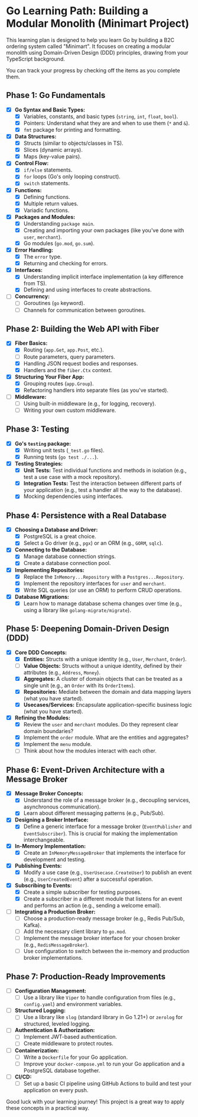 # Go Learning Path: Building a Modular Monolith (Minimart Project)

This learning plan is designed to help you learn Go by building a B2C ordering system called "Minimart". It focuses on creating a modular monolith using Domain-Driven Design (DDD) principles, drawing from your TypeScript background.

You can track your progress by checking off the items as you complete them.

## Phase 1: Go Fundamentals

*   [x] **Go Syntax and Basic Types:**
    *   [x] Variables, constants, and basic types (`string`, `int`, `float`, `bool`).
    *   [x] Pointers: Understand what they are and when to use them (`*` and `&`).
    *   [x] `fmt` package for printing and formatting.
*   [x] **Data Structures:**
    *   [x] Structs (similar to objects/classes in TS).
    *   [x] Slices (dynamic arrays).
    *   [x] Maps (key-value pairs).
*   [x] **Control Flow:**
    *   [x] `if/else` statements.
    *   [x] `for` loops (Go's only looping construct).
    *   [x] `switch` statements.
*   [x] **Functions:**
    *   [x] Defining functions.
    *   [x] Multiple return values.
    *   [x] Variadic functions.
*   [x] **Packages and Modules:**
    *   [x] Understanding `package main`.
    *   [x] Creating and importing your own packages (like you've done with `user`, `merchant`).
    *   [x] Go modules (`go.mod`, `go.sum`).
*   [x] **Error Handling:**
    *   [x] The `error` type.
    *   [x] Returning and checking for errors.
*   [x] **Interfaces:**
    *   [x] Understanding implicit interface implementation (a key difference from TS).
    *   [x] Defining and using interfaces to create abstractions.
*   [ ] **Concurrency:**
    *   [ ] Goroutines (`go` keyword).
    *   [ ] Channels for communication between goroutines.

## Phase 2: Building the Web API with Fiber

*   [x] **Fiber Basics:**
    *   [x] Routing (`app.Get`, `app.Post`, etc.).
    *   [ ] Route parameters, query parameters.
    *   [x] Handling JSON request bodies and responses.
    *   [x] Handlers and the `fiber.Ctx` context.
*   [x] **Structuring Your Fiber App:**
    *   [x] Grouping routes (`app.Group`).
    *   [x] Refactoring handlers into separate files (as you've started).
*   [ ] **Middleware:**
    *   [ ] Using built-in middleware (e.g., for logging, recovery).
    *   [ ] Writing your own custom middleware.

## Phase 3: Testing

*   [x] **Go's `testing` package:**
    *   [x] Writing unit tests (`_test.go` files).
    *   [x] Running tests (`go test ./...`).
*   [x] **Testing Strategies:**
    *   [x] **Unit Tests:** Test individual functions and methods in isolation (e.g., test a use case with a mock repository).
    *   [x] **Integration Tests:** Test the interaction between different parts of your application (e.g., test a handler all the way to the database).
    *   [x] Mocking dependencies using interfaces.

## Phase 4: Persistence with a Real Database

*   [x] **Choosing a Database and Driver:**
    *   [x] PostgreSQL is a great choice.
    *   [x] Select a Go driver (e.g., `pgx`) or an ORM (e.g., `GORM`, `sqlc`).
*   [x] **Connecting to the Database:**
    *   [x] Manage database connection strings.
    *   [x] Create a database connection pool.
*   [x] **Implementing Repositories:**
    *   [x] Replace the `InMemory...Repository` with a `Postgres...Repository`.
    *   [x] Implement the repository interfaces for `user` and `merchant`.
    *   [x] Write SQL queries (or use an ORM) to perform CRUD operations.
*   [x] **Database Migrations:**
    *   [x] Learn how to manage database schema changes over time (e.g., using a library like `golang-migrate/migrate`).

## Phase 5: Deepening Domain-Driven Design (DDD)

*   [x] **Core DDD Concepts:**
    *   [x] **Entities:** Structs with a unique identity (e.g., `User`, `Merchant`, `Order`).
    *   [ ] **Value Objects:** Structs without a unique identity, defined by their attributes (e.g., `Address`, `Money`).
    *   [x] **Aggregates:** A cluster of domain objects that can be treated as a single unit (e.g., an `Order` with its `OrderItems`).
    *   [x] **Repositories:** Mediate between the domain and data mapping layers (what you have started).
    *   [x] **Usecases/Services:** Encapsulate application-specific business logic (what you have started).
*   [x] **Refining the Modules:**
    *   [x] Review the `user` and `merchant` modules. Do they represent clear domain boundaries?
    *   [x] Implement the `order` module. What are the entities and aggregates?
    *   [x] Implement the `menu` module.
    *   [ ] Think about how the modules interact with each other.

## Phase 6: Event-Driven Architecture with a Message Broker

*   [x] **Message Broker Concepts:**
    *   [x] Understand the role of a message broker (e.g., decoupling services, asynchronous communication).
    *   [x] Learn about different messaging patterns (e.g., Pub/Sub).
*   [x] **Designing a Broker Interface:**
    *   [x] Define a generic interface for a message broker (`EventPublisher` and `EventSubscriber`). This is crucial for making the implementation interchangeable.
*   [x] **In-Memory Implementation:**
    *   [x] Create an `InMemoryMessageBroker` that implements the interface for development and testing.
*   [x] **Publishing Events:**
    *   [x] Modify a use case (e.g., `UserUsecase.CreateUser`) to publish an event (e.g., `UserCreatedEvent`) after a successful operation.
*   [x] **Subscribing to Events:**
    *   [x] Create a simple subscriber for testing purposes.
    *   [x] Create a subscriber in a different module that listens for an event and performs an action (e.g., sending a welcome email).
*   [ ] **Integrating a Production Broker:**
    *   [ ] Choose a production-ready message broker (e.g., Redis Pub/Sub, Kafka).
    *   [ ] Add the necessary client library to `go.mod`.
    *   [ ] Implement the message broker interface for your chosen broker (e.g., `RedisMessageBroker`).
    *   [ ] Use configuration to switch between the in-memory and production broker implementations.

## Phase 7: Production-Ready Improvements

*   [ ] **Configuration Management:**
    *   [ ] Use a library like `Viper` to handle configuration from files (e.g., `config.yaml`) and environment variables.
*   [ ] **Structured Logging:**
    *   [ ] Use a library like `slog` (standard library in Go 1.21+) or `zerolog` for structured, leveled logging.
*   [ ] **Authentication & Authorization:**
    *   [ ] Implement JWT-based authentication.
    *   [ ] Create middleware to protect routes.
*   [ ] **Containerization:**
    *   [ ] Write a `Dockerfile` for your Go application.
    *   [ ] Improve your `docker-compose.yml` to run your Go application and a PostgreSQL database together.
*   [ ] **CI/CD:**
    *   [ ] Set up a basic CI pipeline using GitHub Actions to build and test your application on every push.

Good luck with your learning journey! This project is a great way to apply these concepts in a practical way.
